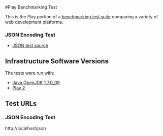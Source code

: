 #Play Benchmarking Test

This is the Play portion of a [benchmarking test suite](../) comparing a variety of web development platforms.

### JSON Encoding Test

* [JSON test source](app/controllers/Application.scala)

## Infrastructure Software Versions
The tests were run with:

* [Java OpenJDK 1.7.0_09](http://openjdk.java.net/)
* [Play 2](http://http://www.playframework.com/)

## Test URLs
### JSON Encoding Test

http://localhost/json